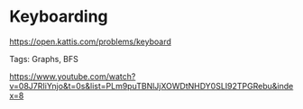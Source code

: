 # Keyboarding

https://open.kattis.com/problems/keyboard

Tags: Graphs, BFS

https://www.youtube.com/watch?v=08J7RIiYnjo&t=0s&list=PLm9puTBNlJjXOWDtNHDY0SLI92TPGRebu&index=8
